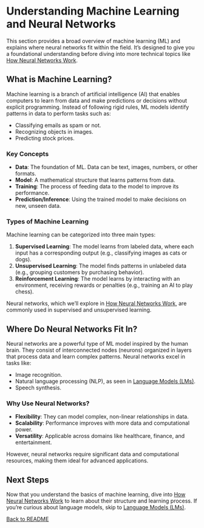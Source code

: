 # Understanding Machine Learning and Neural Networks

This section provides a broad overview of machine learning (ML) and explains where neural networks fit within the field. It’s designed to give you a foundational understanding before diving into more technical topics like [How Neural Networks Work](neural_networks.md).

## What is Machine Learning?

Machine learning is a branch of artificial intelligence (AI) that enables computers to learn from data and make predictions or decisions without explicit programming. Instead of following rigid rules, ML models identify patterns in data to perform tasks such as:

- Classifying emails as spam or not.
- Recognizing objects in images.
- Predicting stock prices.

### Key Concepts

- **Data**: The foundation of ML. Data can be text, images, numbers, or other formats.
- **Model**: A mathematical structure that learns patterns from data.
- **Training**: The process of feeding data to the model to improve its performance.
- **Prediction/Inference**: Using the trained model to make decisions on new, unseen data.

### Types of Machine Learning

Machine learning can be categorized into three main types:

1. **Supervised Learning**: The model learns from labeled data, where each input has a corresponding output (e.g., classifying images as cats or dogs).
2. **Unsupervised Learning**: The model finds patterns in unlabeled data (e.g., grouping customers by purchasing behavior).
3. **Reinforcement Learning**: The model learns by interacting with an environment, receiving rewards or penalties (e.g., training an AI to play chess).

Neural networks, which we’ll explore in [How Neural Networks Work](neural_networks.md), are commonly used in supervised and unsupervised learning.

## Where Do Neural Networks Fit In?

Neural networks are a powerful type of ML model inspired by the human brain. They consist of interconnected nodes (neurons) organized in layers that process data and learn complex patterns. Neural networks excel in tasks like:

- Image recognition.
- Natural language processing (NLP), as seen in [Language Models (LMs)](language_models.md).
- Speech synthesis.

### Why Use Neural Networks?

- **Flexibility**: They can model complex, non-linear relationships in data.
- **Scalability**: Performance improves with more data and computational power.
- **Versatility**: Applicable across domains like healthcare, finance, and entertainment.

However, neural networks require significant data and computational resources, making them ideal for advanced applications.

## Next Steps

Now that you understand the basics of machine learning, dive into [How Neural Networks Work](neural_networks.md) to learn about their structure and learning process. If you’re curious about language models, skip to [Language Models (LMs)](language_models.md).

[Back to README](README.md)
